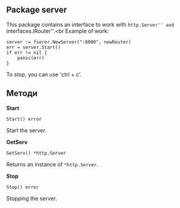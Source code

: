 ## Package server
This package contains an interface to work with ``http.Server'' and ``interfaces.IRouter''.<br
Example of work:
```
server := fserer.NewServer(":8000", newRouter)
err = server.Start()
if err != nil {
    panic(err)
}
```
To stop, you can use 'ctrl + c'.

## Методи
__Start__
```
Start() error
```
Start the server.

__GetServ__
```
GetServ() *http.Server
```
Returns an instance of ``*http.Server``.

__Stop__
```
Stop() error
```
Stopping the server.
